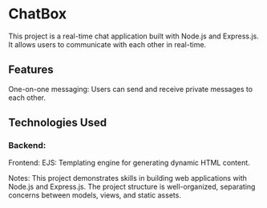 # ChatBox
This project is a real-time chat application built with Node.js and Express.js. It allows users to communicate with each other in real-time.

<h2>Features</h2>
One-on-one messaging: Users can send and receive private messages to each other.

<h2>Technologies Used</h2>
<h3>Backend:</h3
Node.js: JavaScript runtime environment used to build the server-side logic of the application.
Express.js: Web framework for Node.js that simplifies building web applications.
<h3>Frontend:</h3>
EJS: Templating engine for generating dynamic HTML content.

Notes: This project demonstrates skills in building web applications with Node.js and Express.js.
The project structure is well-organized, separating concerns between models, views, and static assets.
